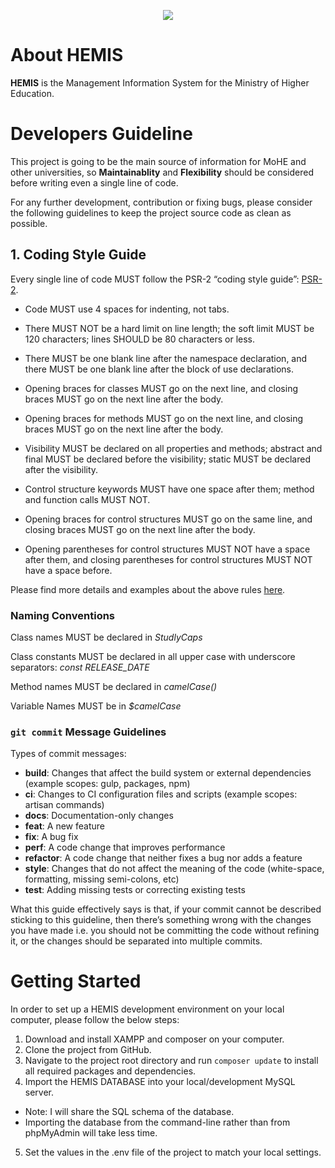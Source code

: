 <p align="center"><img src="https://hemis.edu.af/img/hemis-logo.png"></p>

# About HEMIS

**HEMIS** is the Management Information System for the Ministry of Higher Education.

# Developers Guideline

This project is going to be the main source of information for MoHE and other universities, so **Maintainablity** and **Flexibility** should be considered before writing even a single line of code. 

For any further development, contribution or fixing bugs, please consider the following guidelines to keep the project source code as clean as possible.

## 1. Coding Style Guide

Every single line of code MUST follow the PSR-2 “coding style guide”: [PSR-2](https://www.php-fig.org/psr/psr-2).

* Code MUST use 4 spaces for indenting, not tabs.

* There MUST NOT be a hard limit on line length; the soft limit MUST be 120
characters; lines SHOULD be 80 characters or less.

* There MUST be one blank line after the namespace declaration, and there
MUST be one blank line after the block of use declarations.

* Opening braces for classes MUST go on the next line, and closing braces MUST
go on the next line after the body.

* Opening braces for methods MUST go on the next line, and closing braces MUST
go on the next line after the body.

* Visibility MUST be declared on all properties and methods; abstract and
final MUST be declared before the visibility; static MUST be declared
after the visibility.

* Control structure keywords MUST have one space after them; method and
function calls MUST NOT.

* Opening braces for control structures MUST go on the same line, and closing
braces MUST go on the next line after the body.

* Opening parentheses for control structures MUST NOT have a space after them,
and closing parentheses for control structures MUST NOT have a space before.

Please find more details and examples about the above rules [here](https://www.php-fig.org/psr/psr-2).

### Naming Conventions

Class names MUST be declared in *StudlyCaps*

Class constants MUST be declared in all upper case with underscore separators: *const RELEASE_DATE*

Method names MUST be declared in *camelCase()*

Variable Names MUST be in *$camelCase*

### `git commit` Message Guidelines

Types of commit messages:

 * **build**: Changes that affect the build system or external dependencies (example scopes: gulp, packages, npm)
 * **ci**: Changes to CI configuration files and scripts (example scopes: artisan commands)
 * **docs**: Documentation-only changes
 * **feat**: A new feature
 * **fix**: A bug fix
 * **perf**: A code change that improves performance
 * **refactor**: A code change that neither fixes a bug nor adds a feature
 * **style**: Changes that do not affect the meaning of the code (white-space, formatting, missing semi-colons, etc)
 * **test**: Adding missing tests or correcting existing tests

 What this guide effectively says is that, if your commit cannot be described sticking to this guideline, then there’s something wrong with the changes you have made i.e. you should not be committing the code without refining it, or the changes should be separated into multiple commits.

 # Getting Started

In order to set up a HEMIS development environment on your local computer, please follow the below steps:

1. Download and install XAMPP and composer on your computer.
2. Clone the project from GitHub.
3. Navigate to the project root directory and run `composer update` to install all required packages and dependencies.
4. Import the HEMIS DATABASE into your local/development MySQL server.
  - Note: I will share the SQL schema of the database.
  - Importing the database from the command-line rather than from phpMyAdmin will take less time.
5. Set the values in the .env file of the project to match your local settings.